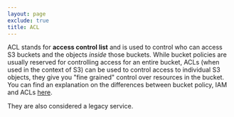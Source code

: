 ```yaml
---
layout: page
exclude: true
title: ACL
---
```


ACL stands for **access control list** and is used to control who can access S3 buckets and the objects *inside* those buckets. While bucket policies are usually reserved for controlling access for an entire bucket, ACLs (when used in the context of S3) can be used to control access to individual S3 objects, they give you "fine grained" control over resources in the bucket. You can find an explanation on the differences between bucket policy, IAM and ACLs [here](https://stackoverflow.com/questions/47815526/s3-bucket-policy-vs-access-control-list/47818804).

They are also considered a legacy service.
<!--stackedit_data:
eyJoaXN0b3J5IjpbLTIwMDc3NjQyOF19
-->